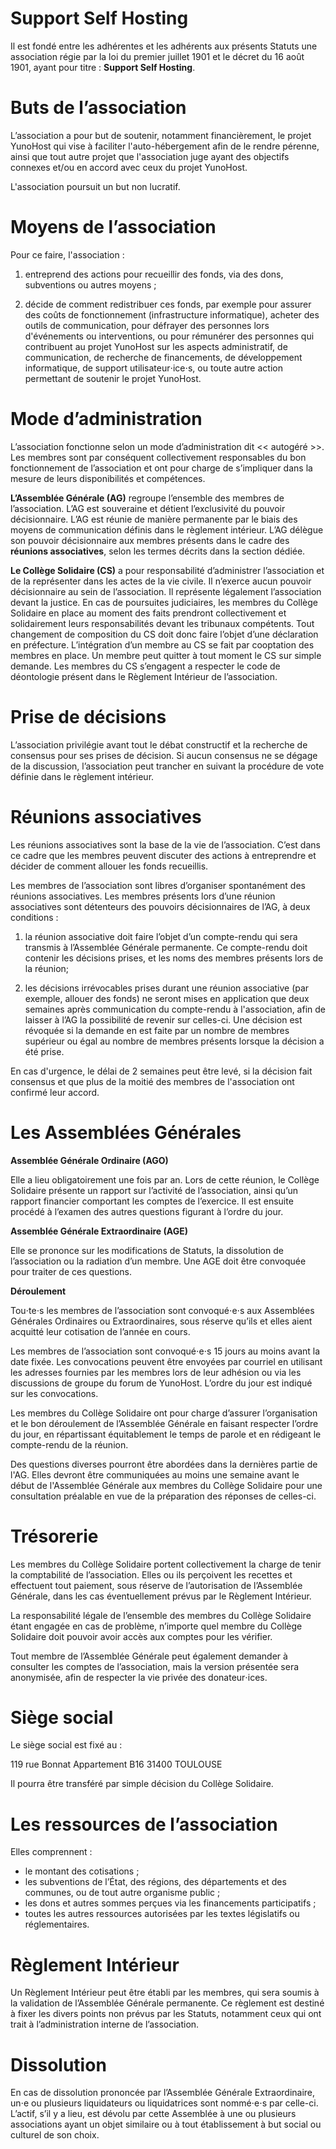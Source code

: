 Support Self Hosting
=======

Il est fondé entre les adhérentes et les adhérents aux présents Statuts une association régie par la loi du premier juillet 1901 et le décret du 16 août 1901, ayant pour titre : **Support Self Hosting**.

Buts de l’association
===============

L’association a pour but de soutenir, notamment financièrement, le projet YunoHost qui vise à faciliter l'auto-hébergement afin de le rendre pérenne, ainsi que tout autre projet que l'association juge ayant des objectifs connexes et/ou en accord avec ceux du projet YunoHost.

L'association poursuit un but non lucratif.

Moyens de l’association
=================

Pour ce faire, l'association :

1. entreprend des actions pour recueillir des fonds, via des dons, subventions ou autres moyens ;

2. décide de comment redistribuer ces fonds, par exemple pour assurer des coûts de fonctionnement (infrastructure informatique), acheter des outils de communication, pour défrayer des personnes lors d'événements ou interventions, ou pour rémunérer des personnes qui contribuent au projet YunoHost sur les aspects administratif, de communication, de recherche de financements, de développement informatique, de support utilisateur⋅ice⋅s, ou toute autre action permettant de soutenir le projet YunoHost.


Mode d’administration
================

L’association fonctionne selon un mode d’administration dit &lt;&lt; autogéré &gt;&gt;. Les membres sont par conséquent collectivement responsables du bon fonctionnement de l’association et ont pour charge de s’impliquer dans la mesure de leurs disponibilités et compétences.

**L’Assemblée Générale (AG)** regroupe l’ensemble des membres de l’association. L’AG est souveraine et détient l’exclusivité du pouvoir décisionnaire. L’AG est réunie de manière permanente par le biais des moyens de communication définis dans le règlement intérieur. L’AG délègue son pouvoir décisionnaire aux membres présents dans le cadre des **réunions associatives**, selon les termes décrits dans la section dédiée.

**Le Collège Solidaire (CS)** a pour responsabilité d’administrer l’association et de la représenter dans les actes de la vie civile. Il n’exerce aucun pouvoir décisionnaire au sein de l’association. Il représente légalement l’association devant la justice. En cas de poursuites judiciaires, les membres du Collège Solidaire en place au moment des faits prendront collectivement et solidairement leurs responsabilités devant les tribunaux compétents. Tout changement de composition du CS doit donc faire l’objet d’une déclaration en préfecture. L’intégration d’un membre au CS se fait par cooptation des membres en place. Un membre peut quitter à tout moment le CS sur simple demande. Les membres du CS s’engagent a respecter le code de déontologie présent dans le Règlement Intérieur de l’association.

Prise de décisions
=============

L’association privilégie avant tout le débat constructif et la recherche de consensus pour ses prises de décision. Si aucun consensus ne se dégage de la discussion, l’association peut trancher en suivant la procédure de vote définie dans le règlement intérieur.

Réunions associatives
================

Les réunions associatives sont la base de la vie de l’association. C’est dans ce cadre que les membres peuvent discuter des actions à entreprendre et décider de comment allouer les fonds recueillis.

Les membres de l’association sont libres d’organiser spontanément des réunions associatives. Les membres présents lors d’une réunion associatives sont détenteurs des pouvoirs décisionnaires de l’AG, à deux conditions :

1.  la réunion associative doit faire l’objet d’un compte-rendu qui sera transmis à l’Assemblée Générale permanente. Ce compte-rendu doit contenir les décisions prises, et les noms des membres présents lors de la réunion;

2.  les décisions irrévocables prises durant une réunion associative (par exemple, allouer des fonds) ne seront mises en application que deux semaines après communication du compte-rendu à l'association, afin de laisser à l’AG la possibilité de revenir sur celles-ci. 
Une décision est révoquée si la demande en est faite par un nombre de membres supérieur ou égal au nombre de membres présents lorsque la décision a été prise.

En cas d'urgence, le délai de 2 semaines peut être levé, si la décision fait consensus et que plus de la moitié des membres de l'association ont confirmé leur accord.


Les Assemblées Générales
====================

**Assemblée Générale Ordinaire (AGO)**

Elle a lieu obligatoirement une fois par an. Lors de cette réunion, le Collège Solidaire présente un rapport sur l’activité de l’association, ainsi qu’un rapport financier comportant les comptes de l’exercice. Il est ensuite procédé à l’examen des autres questions figurant à l’ordre du jour.

**Assemblée Générale Extraordinaire (AGE)**

Elle se prononce sur les modifications de Statuts, la dissolution de l’association ou la radiation d’un membre. Une AGE doit être convoquée pour traiter de ces questions.

**Déroulement**

Tou⋅te⋅s les membres de l’association sont convoqué⋅e⋅s aux Assemblées Générales Ordinaires ou Extraordinaires, sous réserve qu’ils et elles aient acquitté leur cotisation de l’année en cours.

Les membres de l’association sont convoqué⋅e⋅s 15 jours au moins avant la date fixée. Les convocations peuvent être envoyées par courriel en utilisant les adresses fournies par les membres lors de leur adhésion ou via les discussions de groupe du forum de YunoHost. L’ordre du jour est indiqué sur les convocations.

Les membres du Collège Solidaire ont pour charge d’assurer l’organisation et le bon déroulement de l’Assemblée Générale en faisant respecter l’ordre du jour, en répartissant équitablement le temps de parole et en rédigeant le compte-rendu de la réunion.

Des questions diverses pourront être abordées dans la dernières partie de l'AG. Elles devront être communiquées au moins une semaine avant le début de l'Assemblée Générale aux membres du Collège Solidaire pour une consultation préalable en vue de la préparation des réponses de celles-ci.

Trésorerie
=======

Les membres du Collège Solidaire portent collectivement la charge de tenir la comptabilité de l’association. Elles ou ils perçoivent les recettes et effectuent tout paiement, sous réserve de l’autorisation de l’Assemblée Générale, dans les cas éventuellement prévus par le Règlement Intérieur.

La responsabilité légale de l’ensemble des membres du Collège Solidaire étant engagée en cas de problème, n’importe quel membre du Collège Solidaire doit pouvoir avoir accès aux comptes pour les vérifier.

Tout membre de l’Assemblée Générale peut également demander à consulter les comptes de l’association, mais la version présentée sera anonymisée, afin de respecter la vie privée des donateur⋅ices.

Siège social
=========

Le siège social est fixé au :

119 rue Bonnat
Appartement B16
31400 TOULOUSE

Il pourra être transféré par simple décision du Collège Solidaire.

Les ressources de l’association
=======================

Elles comprennent :

-   le montant des cotisations ;
-   les subventions de l’État, des régions, des départements et des communes, ou de tout autre organisme public ;
-   les dons et autres sommes perçues via les financements participatifs ;
-   toutes les autres ressources autorisées par les textes législatifs ou réglementaires.

Règlement Intérieur
==============

Un Règlement Intérieur peut être établi par les membres, qui sera soumis à la validation de l’Assemblée Générale permanente. Ce règlement est destiné à fixer les divers points non prévus par les Statuts, notamment ceux qui ont trait à l’administration interne de l’association.

Dissolution
========

En cas de dissolution prononcée par l’Assemblée Générale Extraordinaire, un⋅e ou plusieurs liquidateurs ou liquidatrices sont nommé⋅e⋅s par celle-ci. L’actif, s’il y a lieu, est dévolu par cette Assemblée à une ou plusieurs associations ayant un objet similaire ou à tout établissement à but social ou culturel de son choix.
